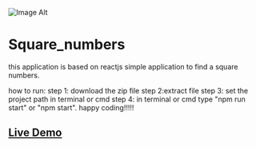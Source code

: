 ![Image Alt](https://encrypted-tbn0.gstatic.com/images?q=tbn:ANd9GcQkal_MKdkr5Cq3bAZeb9i4iZvwvPLfitbyrA&s)

# Square_numbers
this application is based on reactjs
simple application to find a square numbers.

how to run:
step 1: download the zip file
step 2:extract file 
step 3: set the project path in terminal or cmd
step 4: in terminal or cmd type "npm run start" or "npm start".
happy coding!!!!!
## **[Live Demo]( https://anjan816.github.io/Square_numbers/)**
